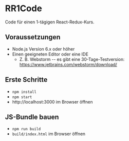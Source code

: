 # RR1Code
Code für einen 1-tägigen React-Redux-Kurs.

## Voraussetzungen
* Node.js Version 6.x oder höher
* Einen geeigneten Editor oder eine IDE
   * Z. B. Webstorm -- es gibt eine 30-Tage-Testversion: https://www.jetbrains.com/webstorm/download/

## Erste Schritte
* `npm install`
* `npm start`
* http://localhost:3000 im Browser öffnen

## JS-Bundle bauen
* `npm run build`
* `build/index.html` im Browser öffnen
